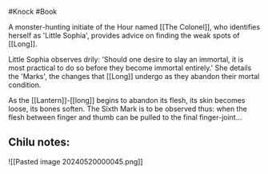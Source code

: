 #Knock #Book 

A monster-hunting initiate of the Hour named [[The Colonel]], who identifies herself as 'Little Sophia', provides advice on finding the weak spots of [[Long]].

Little Sophia observes drily: 'Should one desire to slay an immortal, it is most practical to do so before they become immortal entirely.' She details the 'Marks', the changes that [[Long]] undergo as they abandon their mortal condition.

As the [[Lantern]]-[[long]] begins to abandon its flesh, its skin becomes loose, its bones soften. The Sixth Mark is to be observed thus: when the flesh between finger and thumb can be pulled to the final finger-joint…

Chilu notes:
- 


![[Pasted image 20240520000045.png]]